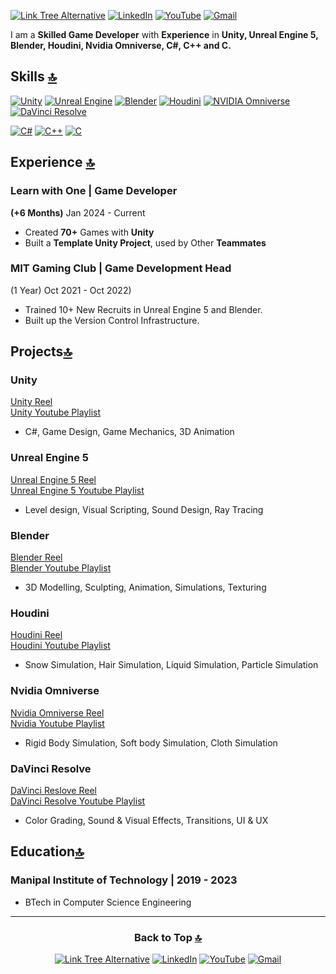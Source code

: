 <a id="Intro"></a>
[![Link Tree Alternative](https://img.shields.io/badge/Link_Tree-purple?style=for-the-badge&logo=linktree&color=a100ff)](https://linktr.ee/KenzelKD)
[![LinkedIn](https://img.shields.io/badge/LinkedIn-074c91?style=for-the-badge&logo=linkedin)](https://www.linkedin.com/in/kenzelkd/) 
[![YouTube](https://img.shields.io/youtube/channel/subscribers/UCxmsySbe12LYAMnIzT9wCJA?style=for-the-badge&logo=youtube&label=YouTube&labelColor=red&color=grey)](https://www.youtube.com/@KenzelKD) 
[![Gmail](https://img.shields.io/badge/Gmail-D14836?style=for-the-badge&logo=gmail&logoColor=white)](mailto:kenzelkdsouza@gmail.com)

<!--About Me-->
I am a **Skilled Game Developer** with **Experience** in **Unity, Unreal Engine 5, Blender, Houdini, Nvidia Omniverse, C#, C++ and C.**

## Skills [🔝](/../../..)
[![Unity](https://img.shields.io/badge/unity-white.svg?style=for-the-badge&logo=unity&logoColor=black)](https://docs.google.com/presentation/d/1pFsYDFRGXi_IweLAtwN8sZRqx1JaddyiYzQz3FwoxqE/edit#slide=id.g2ad8d534cb9_0_55)
[![Unreal Engine](https://img.shields.io/badge/unreal_engine-%23313131.svg?style=for-the-badge&logo=unrealengine&logoColor=white)](https://docs.google.com/presentation/d/1pFsYDFRGXi_IweLAtwN8sZRqx1JaddyiYzQz3FwoxqE/edit#slide=id.g2ad8d534cb9_0_50)
[![Blender](https://img.shields.io/badge/blender-%23E87D0D.svg?style=for-the-badge&logo=blender&logoColor=white)](https://docs.google.com/presentation/d/1pFsYDFRGXi_IweLAtwN8sZRqx1JaddyiYzQz3FwoxqE/edit#slide=id.g2ad8d534cb9_0_45)
[![Houdini](https://img.shields.io/badge/Houdini-%23FF4713?style=for-the-badge&logo=houdini&logoColor=white)](https://docs.google.com/presentation/d/1pFsYDFRGXi_IweLAtwN8sZRqx1JaddyiYzQz3FwoxqE/edit#slide=id.g2ad8d534cb9_0_78)
[![NVIDIA Omniverse](https://img.shields.io/badge/NVIDIA_Omniverse-%2376B900.svg?style=for-the-badge&logo=nVIDIA&logoColor=white)](https://docs.google.com/presentation/d/1pFsYDFRGXi_IweLAtwN8sZRqx1JaddyiYzQz3FwoxqE/edit#slide=id.g2ad8d534cb9_0_60)
[![DaVinci Resolve](https://img.shields.io/badge/DaVinci%20Resolve-%23233A51?style=for-the-badge&logo=davinciresolve)](https://docs.google.com/presentation/d/1pFsYDFRGXi_IweLAtwN8sZRqx1JaddyiYzQz3FwoxqE/edit#slide=id.g2ad8d534cb9_0_106)
<!--### Languages-->
[![C#](https://img.shields.io/badge/C%23-%23239120.svg?style=for-the-badge&logo=csharp&logoColor=white)](https://www.sololearn.com/Certificate/CT-OY0XST1U/jpg)
[![C++](https://img.shields.io/badge/C++-%2300599C.svg?style=for-the-badge&logo=c%2B%2B&logoColor=white)](https://www.sololearn.com/Certificate/CT-5RVYYRAN/jpg)
[![C](https://img.shields.io/badge/C-%23A8B9CC.svg?style=for-the-badge&logo=c&logoColor=00599C)](https://www.sololearn.com/en/certificates/CT-TURS22C1)

## Experience [🔝](/../../..)

### Learn with One | Game Developer
**(+6 Months)** Jan 2024 - Current
- Created **70+** Games with **Unity**
- Built a **Template Unity Project**, used by Other **Teammates**

### MIT Gaming Club | Game Development Head
(1 Year) Oct 2021 - Oct 2022)
- Trained 10+ New Recruits in Unreal Engine 5 and Blender.
- Built up the Version Control Infrastructure.

## Projects[🔝](/../../..)

### Unity
[Unity Reel](/Reel/README.md#unity-reel)<br>
[Unity Youtube Playlist](https://www.youtube.com/playlist?list=PLWyR-1xh1zpex-6VUxNW0o3N9neaLrHPl)
- C#, Game Design, Game Mechanics, 3D Animation

### Unreal Engine 5
[Unreal Engine 5 Reel](/Reel/README.md#unreal-engine-5-reel)<br>
[Unreal Engine 5 Youtube Playlist](https://www.youtube.com/playlist?list=PLWyR-1xh1zpcBDHSosgeYlWRPeh6wekxz)
- Level design, Visual Scripting, Sound Design, Ray Tracing

### Blender
[Blender Reel](/Reel/README.md#blender-reel)<br>
[Blender Youtube Playlist](https://www.youtube.com/playlist?list=PLWyR-1xh1zpdoqYQfMFYUYD5LFE8gjyZg)
- 3D Modelling, Sculpting, Animation, Simulations, Texturing

### Houdini
[Houdini Reel](/Reel/README.md#houdini-reel)<br>
[Houdini Youtube Playlist](https://www.youtube.com/playlist?list=PLWyR-1xh1zpf9PalLGCn8OzZm0iKgDDeK)
-  Snow Simulation, Hair Simulation, Liquid Simulation, Particle Simulation

### Nvidia Omniverse
[Nvidia Omniverse Reel](/Reel/README.md#nvidia-omniverse-reel)<br>
[Nvidia Youtube Playlist](https://www.youtube.com/playlist?list=PLWyR-1xh1zpe9lPYcw6xWT5POeFJT_qcM)
-  Rigid Body Simulation, Soft body Simulation, Cloth Simulation

### DaVinci Resolve
[DaVinci Reslove Reel](/Reel/README.md#davinci-resolve-reel)<br>
[DaVinci Resolve Youtube Playlist](https://www.youtube.com/playlist?list=PLWyR-1xh1zpd9iiJJIzxKAUfMu-kl9ptC)
- Color Grading, Sound & Visual Effects, Transitions, UI & UX

## Education[🔝](#intro)

### Manipal Institute of Technology | 2019 - 2023
- BTech in Computer Science Engineering

---
<div align="center">
  <h3>Back to Top <a href = /../../..>🔝</a></h3>
  
  [![Link Tree Alternative](https://img.shields.io/badge/Link_Tree-purple?style=for-the-badge&logo=linktree&color=a100ff)](https://linktr.ee/KenzelKD)
  [![LinkedIn](https://img.shields.io/badge/LinkedIn-074c91?style=for-the-badge&logo=linkedin)](https://www.linkedin.com/in/kenzelkd/) 
  [![YouTube](https://img.shields.io/youtube/channel/subscribers/UCxmsySbe12LYAMnIzT9wCJA?style=for-the-badge&logo=youtube&label=YouTube&labelColor=red&color=grey)](https://www.youtube.com/@KenzelKD) 
  [![Gmail](https://img.shields.io/badge/Gmail-D14836?style=for-the-badge&logo=gmail&logoColor=white)](mailto:kenzelkdsouza@gmail.com)
</div>
